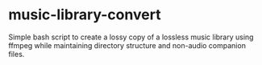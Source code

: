 # music-library-convert

Simple bash script  to create a lossy copy of a lossless music library using ffmpeg while maintaining directory structure and non-audio companion files.